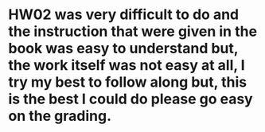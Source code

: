 # HW02 was very difficult to do and the instruction that were given in the book was easy to understand but, the work itself was not easy at all, I try my best to follow along but, this is the best I could do please go easy on the grading.
